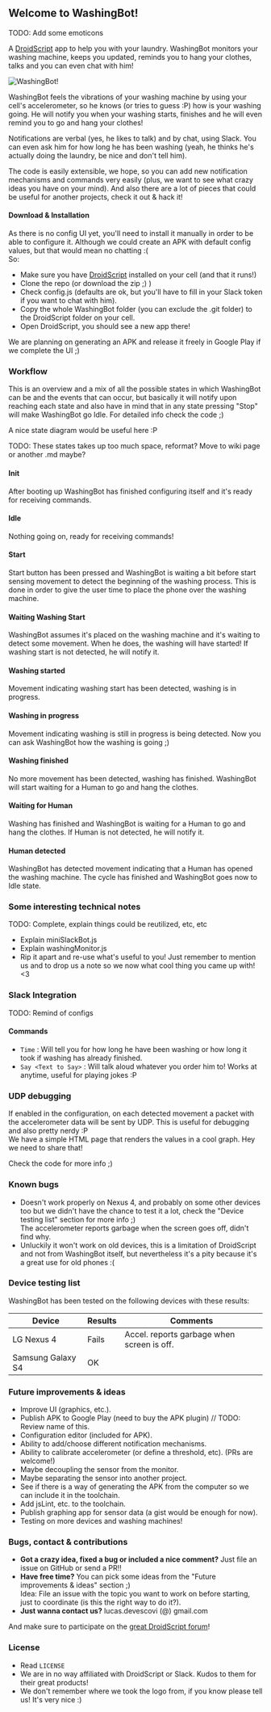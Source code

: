 Welcome to WashingBot!
----------------------

TODO: Add some emoticons  

A [DroidScript](https://play.google.com/store/apps/details?id=com.smartphoneremote.androidscriptfree) app to help you with your laundry. WashingBot monitors your washing machine, keeps you updated, reminds you to hang your clothes, talks and you can even chat with him!

![WashingBot!](https://github.com/MetalBunker/WashingBot/blob/master/Img/WashingBot.png)

WashingBot feels the vibrations of your washing machine by using your cell's accelerometer, so he knows (or tries to guess :P) how is your washing going. He will notify you when your washing starts, finishes and he will even remind you to go and hang your clothes!

Notifications are verbal (yes, he likes to talk) and by chat, using Slack. You can even ask him for how long he has been washing (yeah, he thinks he's actually doing the laundry, be nice and don't tell him).

The code is easily extensible, we hope, so you can add new notification mechanisms and commands very easily (plus, we want to see what crazy ideas you have on your mind). And also there are a lot of pieces that could be useful for another projects, check it out & hack it! 

#### Download & Installation

As there is no config UI yet, you'll need to install it manually in order to be able to configure it. Although we could create an APK with default config values, but that would mean no chatting :(  
So: 

- Make sure you have [DroidScript](https://play.google.com/store/apps/details?id=com.smartphoneremote.androidscriptfree) installed on your cell (and that it runs!)
- Clone the repo (or download the zip ;) )
- Check config.js (defaults are ok, but you'll have to fill in your Slack token if you want to chat with him).
- Copy the whole WashingBot folder (you can exclude the .git folder) to the DroidScript folder on your cell.
- Open DroidScript, you should see a new app there!

We are planning on generating an APK and release it freely in Google Play if we complete the UI ;) 

### Workflow

This is an overview and a mix of all the possible states in which WashingBot can be and the events that can occur, but basically it will notify upon reaching each state and also have in mind that in any state pressing "Stop" will make WashingBot go Idle. For detailed info check the code ;)  

A nice state diagram would be useful here :P

TODO: These states takes up too much space, reformat? Move to wiki page or another .md maybe?

#### Init

After booting up WashingBot has finished configuring itself and it's ready for receiving commands.

#### Idle

Nothing going on, ready for receiving commands!

#### Start

Start button has been pressed and WashingBot is waiting a bit before start sensing movement to detect the beginning of the washing process. This is done in order to give the user time to place the phone over the washing machine.

#### Waiting Washing Start

WashingBot assumes it's placed on the washing machine and it's waiting to detect some movement. When he does, the washing will have started!
If washing start is not detected, he will notify it.

#### Washing started

Movement indicating washing start has been detected, washing is in progress.

#### Washing in progress

Movement indicating washing is still in progress is being detected. Now you can ask WashingBot how the washing is going ;)

#### Washing finished

No more movement has been detected, washing has finished. WashingBot will start waiting for a Human to go and hang the clothes.

#### Waiting for Human

Washing has finished and WashingBot is waiting for a Human to go and hang the clothes. If Human is not detected, he will notify it.

#### Human detected

WashingBot has detected movement indicating that a Human has opened the washing machine. The cycle has finished and WashingBot goes now to Idle state.

### Some interesting technical notes

TODO: Complete, explain things could be reutilized, etc, etc

- Explain miniSlackBot.js 
- Explain washingMonitor.js
- Rip it apart and re-use what's useful to you! Just remember to mention us and to drop us a note so we now what cool thing you came up with! <3

### Slack Integration

TODO: Remind of configs

#### Commands

- `Time` : Will tell you for how long he have been washing or how long it took if washing has already finished.
- `Say <Text to Say>` : Will talk aloud whatever you order him to! Works at anytime, useful for playing jokes :P

### UDP debugging

If enabled in the configuration, on each detected movement a packet with the accelerometer data will be sent by UDP. This is useful for debugging and also pretty nerdy :P  
We have a simple HTML page that renders the values in a cool graph. Hey we need to share that!

Check the code for more info ;) 

### Known bugs

- Doesn't work properly on Nexus 4, and probably on some other devices too but we didn't have the chance to test it a lot, check the "Device testing list" section for more info ;)  
The accelerometer reports garbage when the screen goes off, didn't find why.
- Unluckily it won't work on old devices, this is a limitation of DroidScript and not from WashingBot itself, but nevertheless it's a pity because it's a great use for old phones :(

### Device testing list

WashingBot has been tested on the following devices with these results:

| Device | Results | Comments |
|--------|---------|----------|
|LG Nexus 4 | Fails | Accel. reports garbage when screen is off.
|Samsung Galaxy S4 | OK ||
  
### Future improvements & ideas

- Improve UI (graphics, etc.).
- Publish APK to Google Play (need to buy the APK plugin) // TODO: Review name of this.
- Configuration editor (included for APK).
- Ability to add/choose different notification mechanisms.
- Ability to calibrate accelerometer (or define a threshold, etc). (PRs are welcome!)
- Maybe decoupling the sensor from the monitor.
- Maybe separating the sensor into another project.
- See if there is a way of generating the APK from the computer so we can include it in the toolchain. 
- Add jsLint, etc. to the toolchain.
- Publish graphing app for sensor data (a gist would be enough for now).
- Testing on more devices and washing machines!

### Bugs, contact & contributions

- **Got a crazy idea, fixed a bug or included a nice comment?** Just file an issue on GitHub or send a PR!!
- **Have free time?** You can pick some ideas from the "Future improvements & ideas" section ;)  
Idea: File an issue with the topic you want to work on before starting, just to coordinate (is this the right way to do it?).
- **Just wanna contact us?** lucas.devescovi (@) gmail.com 

And make sure to participate on the [great DroidScript forum](https://groups.google.com/forum/#!forum/androidscript)!

### License

- Read `LICENSE`
- We are in no way affiliated with DroidScript or Slack. Kudos to them for their great products!
- We don't remember where we took the logo from, if you know please tell us! It's very nice :)


